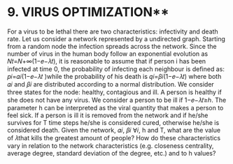 # 9. VIRUS OPTIMIZATION**

For a virus to be lethal there are two characteristics: infectivity and death rate. Let us consider a network represented by a undirected graph. Starting from a random node the infection spreads across the network. Since the number of virus in the human body follow an exponential evolution as 𝑁𝑡=𝑁+∞(1−𝑒−𝜆𝑡), it is reasonable to assume that if person i has been infected at time 0, the probability of infecting each neighbour is defined as: 𝑝𝑖=𝛼𝑖(1−𝑒−𝜆𝑡 )while the probability of his death is 𝑞𝑖=𝛽𝑖(1−𝑒−𝜆𝑡) where both 𝛼𝑖 and 𝛽𝑖 are distributed according to a normal distribution. We consider three states for the node: healthy, contagious and ill. A person is healthy if she does not have any virus. We consider a person to be ill if 1−𝑒−𝜆𝑡≥ℎ. The parameter h can be interpreted as the viral quantity that makes a person to feel sick.  If a person is ill it is removed from the network and if he/she survives for T time steps he/she is considered cured, otherwise he/she is considered death. Given the network, 𝛼𝑖, 𝛽𝑖 ∀𝑖, h and T, what are the value of 𝜆that kills the greatest amount of people? How do these characteristics vary in relation to the network characteristics (e.g. closeness centrality, average degree, standard deviation of the degree, etc.) and to h values?
